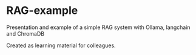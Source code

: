 # RAG-example

Presentation and example of a simple RAG system with Ollama, langchain and ChromaDB

Created as learning material for colleagues.

